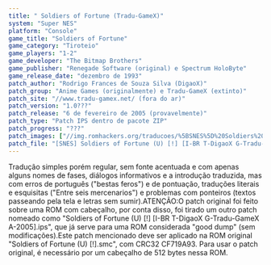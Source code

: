 ```yaml
---
title: " Soldiers of Fortune (Tradu-GameX)"
system: "Super NES"
platform: "Console"
game_title: "Soldiers of Fortune"
game_category: "Tiroteio"
game_players: "1-2"
game_developer: "The Bitmap Brothers"
game_publisher: "Renegade Software (original) e Spectrum HoloByte"
game_release_date: "dezembro de 1993"
patch_author: "Rodrigo Frances de Souza Silva (DigaoX)"
patch_group: "Anime Games (originalmente) e Tradu-GameX (extinto)"
patch_site: "//www.tradu-gamex.net/ (fora do ar)"
patch_version: "1.0???"
patch_release: "6 de fevereiro de 2005 (provavelmente)"
patch_type: "Patch IPS dentro de pacote ZIP"
patch_progress: "???"
patch_images: ["//img.romhackers.org/traducoes/%5BSNES%5D%20Soldiers%20of%20Fortune%20-%20Tradu-GameX%20-%201.png","//img.romhackers.org/traducoes/%5BSNES%5D%20Soldiers%20of%20Fortune%20-%20Tradu-GameX%20-%202.png","//img.romhackers.org/traducoes/%5BSNES%5D%20Soldiers%20of%20Fortune%20-%20Tradu-GameX%20-%203.png"]
patch_file: "[SNES] Soldiers of Fortune (U) [!] [I-BR T-DigaoX G-Tradu-GameX A-2005].zip"
---
```

Tradução simples porém regular, sem fonte acentuada e com apenas alguns nomes de fases, diálogos informativos e a introdução traduzida, mas com erros de português ("bestas feros") e de pontuação, traduções literais e esquisitas ("Entre seis mercenarios") e problemas com ponteiros (textos passeando pela tela e letras sem sumir).ATENÇÃO:O patch original foi feito sobre uma ROM com cabeçalho, por conta disso, foi tirado um outro patch nomeado como "Soldiers of Fortune (U) [!] [I-BR T-DigaoX G-Tradu-GameX A-2005].ips", que já serve para uma ROM considerada "good dump" (sem modificações).Este patch mencionado deve ser aplicado na ROM original "Soldiers of Fortune (U) [!].smc", com CRC32 CF719A93. Para usar o patch original, é necessário por um cabeçalho de 512 bytes nessa ROM.